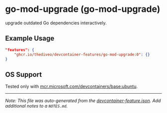 
# go-mod-upgrade (go-mod-upgrade)

upgrade outdated Go dependencies interactively.

## Example Usage

```json
"features": {
    "ghcr.io/thediveo/devcontainer-features/go-mod-upgrade:0": {}
}
```



## OS Support

Tested only with
[mcr.microsoft.com/devcontainers/base:ubuntu](https://mcr.microsoft.com/en-us/artifact/mar/devcontainers/base/about#about:_ubuntu).


---

_Note: This file was auto-generated from the [devcontainer-feature.json](https://github.com/thediveo/devcontainer-features/blob/main/src/go-mod-upgrade/devcontainer-feature.json).  Add additional notes to a `NOTES.md`._
